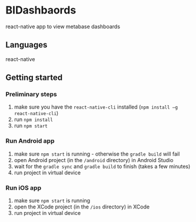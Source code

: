 # BIDashbaords
react-native app to view metabase dashboards

## Languages
react-native

## Getting started

### Preliminary steps
1. make sure you have the `react-native-cli` installed (`npm install –g react-native-cli`)
1. run `npm install`
1. run `npm start`

### Run Android app
1. make sure `npm start` is running - otherwise the `gradle build` will fail
1. open Android project (in the `/android` directory) in Android Studio
1. wait for the `gradle sync` and `gradle build` to finish (takes a few minutes)
1. run project in virtual device

### Run iOS app
1. make sure `npm start` is running
1. open the XCode project (in the `/ios` directory) in XCode
1. run project in virtual device
